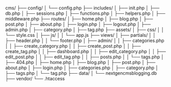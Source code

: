 cms/
├── config/
│   └── config.php
├── includes/
│   ├── init.php
│   ├── db.php
│   ├── sessions.php
│   ├── functions.php
│   ├── helpers.php
│   ├── middleware.php
├── routes/
│   ├── home.php
│   ├── blog.php
│   ├── post.php
│   ├── about.php
│   ├── login.php
│   ├── logout.php
│   ├── admin.php
│   ├── category.php
│   ├── tag.php
├── assets/
│   ├── css/
│   │   └── style.css
│   ├── js/
│   │   └── app.js
├── views/
│   ├── partials/
│   │   ├── header.php
│   │   └── footer.php
│   ├── admin/
│   │   ├── categories.php
│   │   ├── create_category.php
│   │   ├── create_post.php
│   │   ├── create_tag.php
│   │   ├── dashboard.php
│   │   ├── edit_category.php
│   │   ├── edit_post.php
│   │   ├── edit_tag.php
│   │   ├── posts.php
│   │   └── tags.php
│   ├── 404.php
│   ├── home.php
│   ├── blog.php
│   ├── post.php
│   ├── about.php
│   ├── login.php
│   ├── categories.php
│   ├── category.php
│   ├── tags.php
│   └── tag.php
├── data/
│   └── nextgencmsblogging.db
├── vendor/
└── .htaccess
